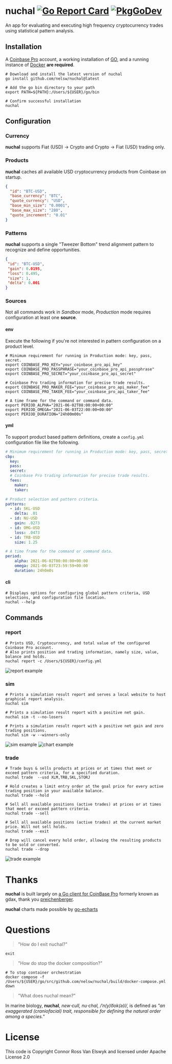 # nuchal [![Go Report Card][5]][4] [![PkgGoDev][7]][6]

An app for evaluating and executing high frequency cryptocurrency trades using statistical pattern analysis. 

## Installation
A [Coinbase Pro][1] account, a working installation of [GO][2], and a running instance of [Docker][3] **are required**.
```shell
# Download and install the latest version of nuchal 
go install github.com/nelsw/nuchal@latest

# Add the go bin directory to your path
export PATH=${PATH}:/Users/${USER}/go/bin

# Confirm successful installation
nuchal
```

## Configuration

### Currency
**nuchal** supports Fiat (USD) -> Crypto and Crypto -> Fiat (USD) trading only.

### Products
**nuchal** caches all available USD cryptocurrency products from Coinbase on startup.
```json
{
  "id": "BTC-USD",
  "base_currency": "BTC",
  "quote_currency": "USD",
  "base_min_size": "0.0001",
  "base_max_size": "280",
  "quote_increment": "0.01"
}
```

### Patterns
**nuchal** supports a single "Tweezer Bottom" trend alignment pattern to recognize and define opportunities.
```json
{
 "id": "BTC-USD",
 "gain": 0.0195,
 "loss": 0.495,
 "size": 1,
 "delta": 0.001
}
```

### Sources
Not all commands work in *Sandbox* mode, *Production* mode requires configuration at least one **source**.

#### env
Execute the following if you're not interested in pattern configuration on a product level.
```shell
# Minimum requirement for running in Production mode: key, pass, secret.
export COINBASE_PRO_KEY="your_coinbase_pro_api_key"
export COINBASE_PRO_PASSPHRASE="your_coinbase_pro_api_passphrase"
export COINBASE_PRO_SECRET="your_coinbase_pro_api_secret"

# Coinbase Pro trading information for precise trade results.
export COINBASE_PRO_MAKER_FEE="your_coinbase_pro_api_maker_fee"
export COINBASE_PRO_TAKER_FEE="your_coinbase_pro_api_taker_fee"

# A time frame for the command or command data.
export PERIOD_ALPHA="2021-06-02T08:00:00+00:00"
export PERIOD_OMEGA="2021-06-03T22:00:00+00:00"
export PERIOD_DURATION="24h00m00s"
```

#### yml 
To support product based pattern definitions, create a `config.yml` configuration file like the following.
```yaml
# Minimum requirement for running in Production mode: key, pass, secret.
cbp:
  key:
  pass:
  secret:
  # Coinbase Pro trading information for precise trade results.
  fees:
    maker:
    taker:

# Product selection and pattern criteria.
patterns:
  - id: SKL-USD
    delta: .01
  - id: NU-USD
    gain: .0273
  - id: OMG-USD
    loss: .0473
  - id: TRB-USD
    size: 1.25

# A time frame for the command or command data.
period:
    alpha: 2021-06-02T00:00:00+00:00
    omega: 2021-06-03T23:59:59+00:00
    duration: 24h0m0s
```

#### cli
```shell
# Displays options for configuring global pattern criteria, USD selections, and configuration file location.
nuchal --help
```

## Commands

### report
```shell
# Prints USD, Cryptocurrency, and total value of the configured Coinbase Pro account.
# Also prints position and trading information, namely size, value, balance and holds.
nuchal report -c /Users/${USER}/config.yml
```
![report example][10]

### sim
```shell
# Prints a simulation result report and serves a local website to host graphical report analysis.
nuchal sim

# Prints a simulation result report with a positive net gain.
nuchal sim -t --no-losers

# Prints a simulation result report with a positive net gain and zero trading positions. 
nuchal sim -w --winners-only
```
![sim example][12]
![chart example][14]

### trade
```shell
# Trade buys & sells products at prices or at times that meet or exceed pattern criteria, for a specified duration.
nuchal trade  --usd XLM,TRB,SKL,STORJ

# Hold creates a limit entry order at the goal price for every active trading position in your available balance.
nuchal trade --hold

# Sell all available positions (active trades) at prices or at times that meet or exceed pattern criteria.
nuchal trade --sell

# Sell all available positions (active trades) at the current market price. Will not sell holds.
nuchal trade --exit

# Drop will cancel every hold order, allowing the resulting products to be sold or converted.
nuchal trade --drop
```

![trade example][11]

# Thanks
**nuchal** is built largely on [a Go client for CoinBase Pro][8] formerly known as gdax, thank you [preichenberger][9].

**nuchal** charts made possible by [go-echarts][16] 

# Questions

> "How do I exit nuchal?"
```shell
exit
```

> "How do stop the docker composition?"
```shell
# To stop container orchestration
docker compose -f /Users/${USER}/go/src/github.com/nelsw/nuchal/build/docker-compose.yml down
```

> "What does nuchal mean?" 

In marine biology, **nuchal**, *new⋅cull, nu⋅chal, /ˈn(y)o͞ok(ə)l/,* is defined as *"an exaggerated (craniofacial) trait, 
responsible for defining the natural order among a species."*

# License
This code is Copyright Connor Ross Van Elswyk and licensed under Apache License 2.0

[1]: https://pro.coinbase.com
[2]: https://golang.org/
[3]: https://www.docker.com/
[4]: https://goreportcard.com/report/github.com/nelsw/nuchal
[5]: https://goreportcard.com/badge/github.com/nelsw/nuchal
[6]: https://pkg.go.dev/mod/github.com/nelsw/nuchal
[7]: https://pkg.go.dev/badge/mod/github.com/nelsw/nuchal
[8]: https://github.com/preichenberger/go-coinbasepro
[9]: https://github.com/preichenberger
[10]: .github/report.png?raw=true
[11]: .github/trade.png?raw=true
[12]: .github/sim.png?raw=true
[13]: https://www.investopedia.com/articles/active-trading/040714/tweezers-provide-precision-trend-traders.asp
[14]: .github/charts.png?raw=true
[16]: https://github.com/go-echarts/go-echarts